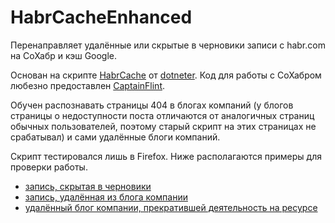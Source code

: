 # HabrCacheEnhanced
Перенаправляет удалённые или скрытые в черновики записи с habr.com на СоХабр и кэш Google.

Основан на скрипте [HabrCache](https://userscripts-mirror.org/scripts/show/136481) от [dotneter](https://userscripts-mirror.org/users/138395.html). Код для работы с СоХабром любезно предоставлен [CaptainFlint](https://habr.com/users/CaptainFlint/).

Обучен распознавать страницы 404 в блогах компаний (у блогов страницы о недоступности поста отличаются от аналогичных страниц обычных пользователей, поэтому старый скрипт на этих страницах не срабатывал) и сами удалённые блоги компаний.

Скрипт тестировался лишь в Firefox. Ниже располагаются примеры для проверки работы.

* [запись, скрытая в черновики](https://habr.com/post/161695/)
* [запись, удалённая из блога компании](https://habr.com/company/muk/blog/255299/)
* [удалённый блог компании, прекратившей деятельность на ресурсе](https://habr.com/company/teradata/blog/)
